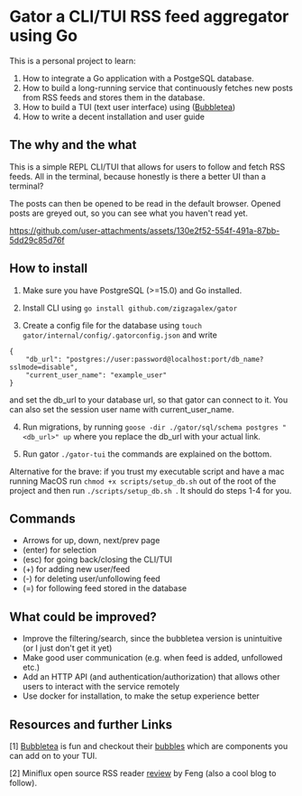 # Gator a CLI/TUI RSS feed aggregator using Go

This is a personal project to learn:
1. How to integrate a Go application with a PostgeSQL database.
2. How to build a long-running service that continuously fetches new posts from RSS feeds and stores them in the database.
3. How to build a TUI (text user interface) using ([Bubbletea](https://github.com/charmbracelet/bubbletea/tree/main))
4. How to write a decent installation and user guide


## The why and the what
This is a simple REPL CLI/TUI that allows for users to follow and fetch RSS feeds. All in the terminal, because honestly is there a better UI than a terminal?

The posts can then be opened to be read in the default browser. Opened posts are greyed out, so you can see what you haven't read yet. 



https://github.com/user-attachments/assets/130e2f52-554f-491a-87bb-5dd29c85d76f



## How to install
1. Make sure you have PostgreSQL (>=15.0) and Go installed.

2. Install CLI using ```go install github.com/zigzagalex/gator```

3. Create a config file for the database using ```touch gator/internal/config/.gatorconfig.json``` and write 
```
{
    "db_url": "postgres://user:password@localhost:port/db_name?sslmode=disable",
    "current_user_name": "example_user"
}
```
and set the db_url to your database url, so that gator can connect to it. You can also set the session user name with current_user_name. 

4. Run migrations, by running ```goose -dir ./gator/sql/schema postgres "<db_url>" up``` where you replace the db_url with your actual link. 

5. Run gator ```./gator-tui``` the commands are explained on the bottom. 


Alternative for the brave: if you trust my executable script and have a mac running MacOS run ```chmod +x scripts/setup_db.sh``` out of the root of the project and then run ```./scripts/setup_db.sh ```. It should do steps 1-4 for you. 

## Commands
* Arrows for up, down, next/prev page
* (enter) for selection
* (esc) for going back/closing the CLI/TUI
* (+) for adding new user/feed
* (-) for deleting user/unfollowing feed
* (=) for following feed stored in the database

## What could be improved?
- Improve the filtering/search, since the bubbletea version is unintuitive (or I just don't get it yet)
- Make good user communication (e.g. when feed is added, unfollowed etc.)
- Add an HTTP API (and authentication/authorization) that allows other users to interact with the service remotely
- Use docker for installation, to make the setup experience better

## Resources and further Links
[1] [Bubbletea](https://github.com/charmbracelet/bubbletea?tab=readme-ov-file) is fun and checkout their [bubbles](https://github.com/charmbracelet/bubbles) which are components you can add on to your TUI. 

[2] Miniflux open source RSS reader [review](https://ofeng.org/posts/best-self-host-rss-reader/) by Feng (also a cool blog to follow).

